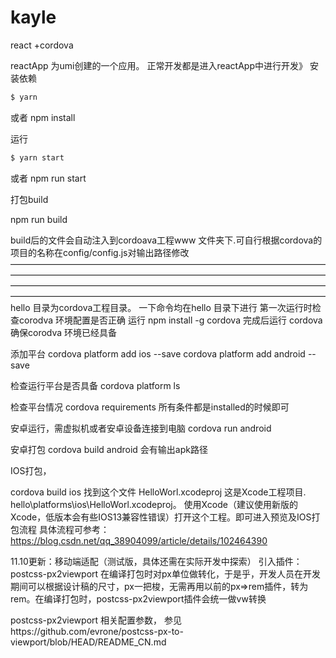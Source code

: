 # kayle
react +cordova


reactApp 为umi创建的一个应用。
正常开发都是进入reactApp中进行开发》
安装依赖
```bash
$ yarn
```
或者
npm install 


运行

```bash
$ yarn start
```
或者
npm run start 

打包build 

npm run build
 
build后的文件会自动注入到cordoava工程www 文件夹下.可自行根据cordova的项目的名称在config/config.js对输出路径修改
————————————————————————————————————————————————————————————————————————
————————————————————————————————————————————————————————————————————————
hello 目录为cordova工程目录。
一下命令均在hello 目录下进行
第一次运行时检查corodva 环境配置是否正确
运行
npm install -g cordova
完成后运行
cordova 
确保corodva 环境已经具备

添加平台
cordova platform add ios --save
cordova platform add android --save

检查运行平台是否具备
cordova platform ls

检查平台情况
cordova requirements
所有条件都是installed的时候即可

安卓运行，需虚拟机或者安卓设备连接到电脑
cordova run android

安卓打包
cordova build android
会有输出apk路径


IOS打包，

cordova build ios
找到这个文件 HelloWorl.xcodeproj 这是Xcode工程项目.
hello\platforms\ios\HelloWorl.xcodeproj。
使用Xcode（建议使用新版的Xcode，低版本会有些IOS13兼容性错误）打开这个工程。即可进入预览及IOS打包流程
具体流程可参考：https://blog.csdn.net/qq_38904099/article/details/102464390



11.10更新：移动端适配（测试版，具体还需在实际开发中探索）
引入插件： postcss-px2viewport 
在编译打包时对px单位做转化，于是乎，开发人员在开发期间可以根据设计稿的尺寸，px一把梭，无需再用以前的px=>rem插件，转为rem。在编译打包时，postcss-px2viewport插件会统一做vw转换

postcss-px2viewport 相关配置参数，
参见https://github.com/evrone/postcss-px-to-viewport/blob/HEAD/README_CN.md